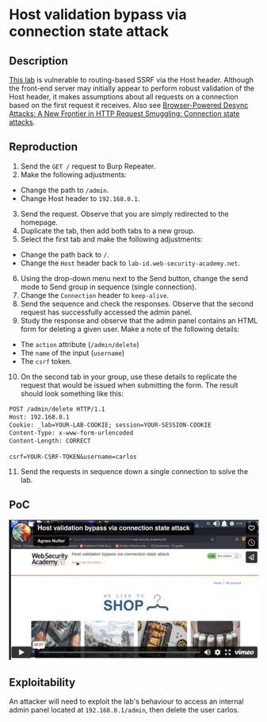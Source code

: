 # Host validation bypass via connection state attack

## Description

[This lab](https://portswigger.net/web-security/host-header/exploiting/lab-host-header-host-validation-bypass-via-connection-state-attack) is vulnerable to routing-based SSRF via the Host header. Although the front-end server may initially appear to perform robust validation of the Host header, it makes assumptions about all requests on a connection based on the first request it receives. Also see [Browser-Powered Desync Attacks: A New Frontier in HTTP Request Smuggling: Connection state attacks](https://portswigger.net/research/browser-powered-desync-attacks#state).

## Reproduction

1. Send the `GET /` request to Burp Repeater.
2. Make the following adjustments:
* Change the path to `/admin`.
* Change Host header to `192.168.0.1`.
3. Send the request. Observe that you are simply redirected to the homepage.
4. Duplicate the tab, then add both tabs to a new group.
5. Select the first tab and make the following adjustments:
* Change the path back to `/`.
* Change the `Host` header back to `lab-id.web-security-academy.net`.
6. Using the drop-down menu next to the Send button, change the send mode to Send group in sequence (single connection).
7. Change the `Connection` header to `keep-alive`.
8. Send the sequence and check the responses. Observe that the second request has successfully accessed the admin panel.
9. Study the response and observe that the admin panel contains an HTML form for deleting a given user. Make a note of the following details:
* The `action` attribute (`/admin/delete`)
* The `name` of the input (`username`)
* The `csrf` token.
10. On the second tab in your group, use these details to replicate the request that would be issued when submitting the form. The result should look something like this:

```text
POST /admin/delete HTTP/1.1
Host: 192.168.0.1
Cookie: _lab=YOUR-LAB-COOKIE; session=YOUR-SESSION-COOKIE
Content-Type: x-www-form-urlencoded
Content-Length: CORRECT

csrf=YOUR-CSRF-TOKEN&username=carlos
```

11. Send the requests in sequence down a single connection to solve the lab.

## PoC

[![Screencast PoC Host validation bypass via connection state attack](../../_static/images/vids/host-validation-bypass-via-connection-state-attack.png)](https://kraut.zone/w/4Lf1Z9LyLifeDeoEMSGHTB)

## Exploitability

An attacker will need to exploit the lab's behaviour to access an internal admin panel located at `192.168.0.1/admin`, then delete the user carlos. 
